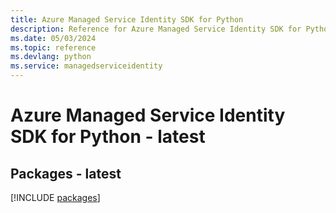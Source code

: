 ```yaml
---
title: Azure Managed Service Identity SDK for Python
description: Reference for Azure Managed Service Identity SDK for Python
ms.date: 05/03/2024
ms.topic: reference
ms.devlang: python
ms.service: managedserviceidentity
---
```

# Azure Managed Service Identity SDK for Python - latest
## Packages - latest
[!INCLUDE [packages](managed-service-identity-index.md)]